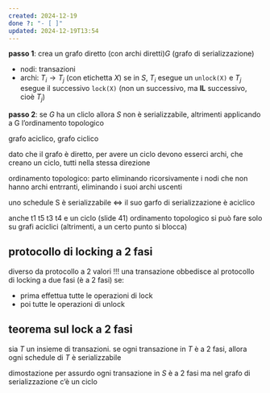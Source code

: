 ```yaml
---
created: 2024-12-19
done ?: "- [ ]"
updated: 2024-12-19T13:54
---
```

**passo 1**: crea un grafo diretto (con archi diretti)$G$ (grafo di serializzazione)
- nodi: transazioni
- archi: $T_{i} \to T_{j}$ (con etichetta $X$) se in $S$, $T_i$ esegue un `unlock(X)` e $T_j$ esegue il successivo `lock(X)` (non un successivo, ma **IL** successivo, cioè $T_j$)

**passo 2**: se $G$ ha un cliclo allora $S$ non è serializzabile, altrimenti applicando a G l’ordinamento topologico

grafo aciclico, grafo ciclico

dato che il grafo è diretto, per avere un ciclo devono esserci archi, che creano un ciclo, tutti nella stessa direzione

ordinamento topologico:
parto eliminando ricorsivamente i nodi che non hanno archi entrranti, eliminando i suoi archi uscenti

uno schedule S è serializzabile $\iff$ il suo garfo di serializzazione è aciclico

anche t1 t5 t3 t4 e un ciclo (slide 41)
ordinamento topologico si può fare solo su grafi aciclici (altrimenti, a un certo punto si blocca)

## protocollo di locking a 2 fasi
diverso da protocollo a 2 valori !!!
una transazione obbedisce al protocollo di locking a due fasi (è a 2 fasi) se:
- prima effettua tutte le operazioni di lock
- poi tutte le operazioni di unlock
## teorema sul lock a 2 fasi
sia $T$ un insieme di transazioni. 
se ogni transazione in $T$ è a 2 fasi, allora ogni schedule di $T$ è serializzabile

dimostazione per assurdo 
ogni transazione in $S$ è a 2 fasi ma nel grafo di serializzazione c’è un ciclo